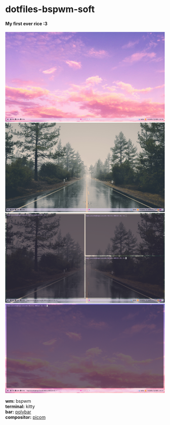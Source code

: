 # dotfiles-bspwm-soft


<h4>My first ever rice :3</h4>

<img src = "https://raw.githubusercontent.com/The-one-and-only-Kapcioszek/dotfiles-bspwm-soft/main/pics/screenshot1.png">
<img src = "https://raw.githubusercontent.com/The-one-and-only-Kapcioszek/dotfiles-bspwm-soft/main/pics/screenshot3.png">
<img src = "https://raw.githubusercontent.com/The-one-and-only-Kapcioszek/dotfiles-bspwm-soft/main/pics/screenshot4.png">
<img src = "https://raw.githubusercontent.com/The-one-and-only-Kapcioszek/dotfiles-bspwm-soft/main/pics/screenshot2.png">

<b>wm:</b> bspwm<br>
<b>terminal:</b> kitty<br>
<b>bar:</b> <a href="https://github.com/polybar/polybar">polybar</a><br>
<b>compositor:</b> <a href="https://github.com/jonaburg/picom">picom</a><br>


